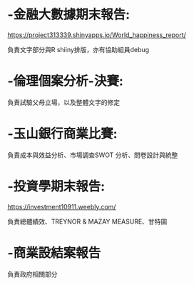 # -金融大數據期末報告:
https://project313339.shinyapps.io/World_happiness_report/

負責文字部分與R shiiny排版，亦有協助組員debug
# -倫理個案分析-決賽:
負責試驗父母立場，以及整體文字的修定
# -玉山銀行商業比賽:
負責成本與效益分析、市場調查SWOT 分析、問卷設計與統整
# -投資學期末報告:
https://investment10911.weebly.com/

負責總體績效、TREYNOR & MAZAY MEASURE、甘特圖
# -商業設結案報告
負責政府相關部分
